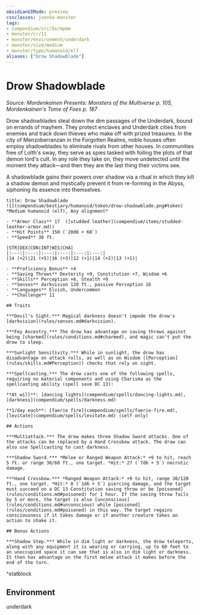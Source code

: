 ```yaml
---
obsidianUIMode: preview
cssclasses: json5e-monster
tags:
- compendium/src/5e/mpmm
- monster/cr/11
- monster/environment/underdark
- monster/size/medium
- monster/type/humanoid/elf
aliases: ["Drow Shadowblade"]
---
```

# Drow Shadowblade
*Source: Mordenkainen Presents: Monsters of the Multiverse p. 105, Mordenkainen's Tome of Foes p. 187*  

Drow shadowblades steal down the dim passages of the Underdark, bound on errands of mayhem. They protect enclaves and Underdark cities from enemies and track down thieves who make off with prized treasures. In the city of Menzoberranzan in the Forgotten Realms, noble houses often employ shadowblades to eliminate rivals from other houses. In communities free of Lolth's sway, they serve as spies tasked with foiling the plots of that demon lord's cult. In any role they take on, they move undetected until the moment they attack—and then they are the last thing their victims see.

A shadowblade gains their powers over shadow via a ritual in which they kill a shadow demon and mystically prevent it from re-forming in the Abyss, siphoning its essence into themselves.

```ad-statblock
title: Drow Shadowblade
![](compendium/bestiary/humanoid/token/drow-shadowblade.png#token)
*Medium humanoid (elf), Any alignment*

- **Armor Class** 17  ([studded leather](compendium/items/studded-leather-armor.md))
- **Hit Points** 150 (`20d8 + 60`)
- **Speed** 30 ft.

|STR|DEX|CON|INT|WIS|CHA|
|:---:|:---:|:---:|:---:|:---:|:---:|
|14 (+2)|21 (+5)|16 (+3)|12 (+1)|14 (+2)|13 (+1)|

- **Proficiency Bonus** +4
- **Saving Throws** Dexterity +9, Constitution +7, Wisdom +6
- **Skills** Perception +6, Stealth +9
- **Senses** darkvision 120 ft., passive Perception 16
- **Languages** Elvish, Undercommon
- **Challenge** 11

## Traits

***Devil's Sight.*** Magical darkness doesn't impede the drow's [darkvision](rules/senses.md#darkvision).

***Fey Ancestry.*** The drow has advantage on saving throws against being [charmed](rules/conditions.md#charmed), and magic can't put the drow to sleep.

***Sunlight Sensitivity.*** While in sunlight, the drow has disadvantage on attack rolls, as well as on Wisdom ([Perception](rules/skills.md#Perception)) checks that rely on sight.

***Spellcasting.*** The drow casts one of the following spells, requiring no material components and using Charisma as the spellcasting ability (spell save DC 13):

**At will**: [dancing lights](compendium/spells/dancing-lights.md), [darkness](compendium/spells/darkness.md)

**1/day each**: [faerie fire](compendium/spells/faerie-fire.md), [levitate](compendium/spells/levitate.md) (self only)

## Actions

***Multiattack.*** The drow makes three Shadow Sword attacks. One of the attacks can be replaced by a Hand Crossbow attack. The drow can also use Spellcasting to cast darkness.

***Shadow Sword.*** *Melee or Ranged Weapon Attack:* +9 to hit, reach 5 ft. or range 30/60 ft., one target. *Hit:* 27 (`7d6 + 5`) necrotic damage.

***Hand Crossbow.*** *Ranged Weapon Attack:* +9 to hit, range 30/120 ft., one target. *Hit:* 8 (`1d6 + 5`) piercing damage, and the target must succeed on a DC 13 Constitution saving throw or be [poisoned](rules/conditions.md#poisoned) for 1 hour. If the saving throw fails by 5 or more, the target is also [unconscious](rules/conditions.md#unconscious) while [poisoned](rules/conditions.md#poisoned) in this way. The target regains consciousness if it takes damage or if another creature takes an action to shake it.

## Bonus Actions

***Shadow Step.*** While in dim light or darkness, the drow teleports, along with any equipment it is wearing or carrying, up to 60 feet to an unoccupied space it can see that is also in dim light or darkness. It then has advantage on the first melee attack it makes before the end of the turn.
```
^statblock

## Environment

underdark